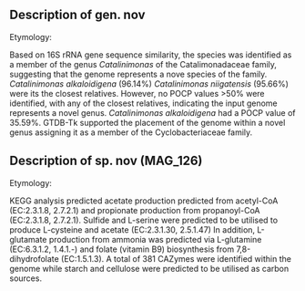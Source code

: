 ## Description of gen. nov

Etymology:


Based on 16S rRNA gene sequence similarity, 
the species was identified as a member of the genus *Catalinimonas* of the Catalimonadaceae family,
suggesting that the genome represents a nove species of the family. 
*Catalinimonas alkaloidigena* (96.14%)
*Catalinimonas niigatensis* (95.66%) were its the closest relatives.
However, no POCP values >50% were identified, with any of the closest relatives,
indicating the input genome represents a novel genus.
*Catalinimonas alkaloidigena* had a POCP value of	35.59%.
GTDB-Tk supported the placement of the genome within a novel genus assigning it 
as a member of the Cyclobacteriaceae family.


## Description of sp. nov  (MAG_126)

Etymology:


KEGG analysis predicted 
acetate production predicted from acetyl-CoA (EC:2.3.1.8, 2.7.2.1)
and
propionate production from propanoyl-CoA (EC:2.3.1.8, 2.7.2.1).
Sulfide and L-serine were predicted to be utilised to produce L-cysteine and acetate (EC:2.3.1.30, 2.5.1.47)
In addition,
L-glutamate production from ammonia was predicted via L-glutamine (EC:6.3.1.2, 1.4.1.-)
and folate (vitamin B9) biosynthesis from 7,8-dihydrofolate (EC:1.5.1.3).
A total of 381 CAZymes were identified within the genome while starch and cellulose
were predicted to be utilised as carbon sources.

